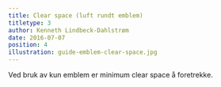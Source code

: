 ```yaml
---
title: Clear space (luft rundt emblem)
titletype: 3
author: Kenneth Lindbeck-Dahlstrøm
date: 2016-07-07
position: 4
illustration: guide-emblem-clear-space.jpg
---
```


Ved bruk av kun emblem er minimum clear space å foretrekke.
